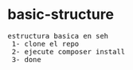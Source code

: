 # basic-structure
<pre>
estructura basica en seh
 1- clone el repo
 2- ejecute composer install 
 3- done
</pre>
